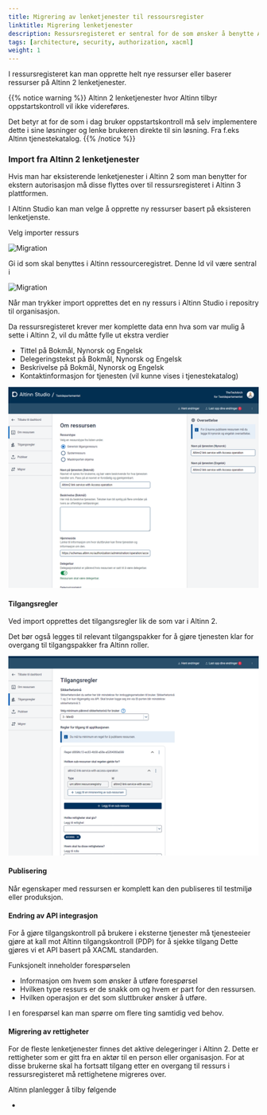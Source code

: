 ```yaml
---
title: Migrering av lenketjenester til ressoursregister
linktitle: Migrering lenketjenester
description: Ressursregisteret er sentral for de som ønsker å benytte Altinn autorisasjon til tilgangsstyring og kontroll for tjenester de drifter utenfor Altinn.
tags: [architecture, security, authorization, xacml]
weight: 1
---
```


I ressursregisteret kan man opprette helt nye ressurser eller baserer ressurser på Altinn 2 lenketjenester. 

{{% notice warning  %}}
Altinn 2 lenketjenester hvor Altinn tilbyr oppstartskontroll vil ikke videreføres. 

Det betyr at for de som i dag bruker oppstartskontroll må selv implementere dette i sine løsninger og lenke brukeren direkte til sin løsning. Fra f.eks Altinn tjenestekatalog.
{{% /notice %}}

### Import fra Altinn 2 lenketjenester

Hvis man har eksisterende lenketjenester i Altinn 2 som man benytter for ekstern autorisasjon må disse flyttes over til ressursregisteret i Altinn 3 plattformen.

I Altinn Studio kan man velge å opprette ny ressurser basert på eksisteren lenketjenste.

Velg importer ressurs

![Migration](/authorization/what-do-you-get/resourceregistry/migration/migrationstep1.png "Migration")

Gi id som skal benyttes i Altinn ressourceregistret. Denne Id vil være sentral i 

![Migration](/authorization/what-do-you-get/resourceregistry/migration/migrationstep2.png "Migration")

Når man trykker import opprettes det en ny ressurs i Altinn Studio i repositry til organisasjon. 

Da ressursregisteret krever mer komplette data enn hva som var mulig å sette i Altinn 2, vil du måtte fylle ut ekstra verdier

- Tittel på Bokmål, Nynorsk og Engelsk
- Delegeringstekst på Bokmål, Nynorsk og Engelsk
- Beskrivelse på Bokmål, Nynorsk og Engelsk
- Kontaktinformasjon for tjenesten (vil kunne vises i tjenestekatalog)

![Migration](migrationstep3.png "Migration")


#### Tilgangsregler

Ved import opprettes det tilgangsregler lik de som var i Altinn 2. 

Det bør også legges til relevant tilgangspakker for å gjøre tjenesten klar for overgang til tilgangspakker fra Altinn roller. 

![Migration](migrationstep4.png "Migration")


#### Publisering

Når egenskaper med ressursen er komplett kan den publiseres til testmiljø eller produksjon. 

#### Endring av API integrasjon

For å gjøre tilgangskontroll på brukere i eksterne tjenester må tjenesteeier gjøre at kall mot Altinn tilgangskontroll (PDP) for å sjekke tilgang
Dette gjøres vi et API basert på XACML standarden. 

Funksjonelt inneholder forespørselen

- Informasjon om hvem som ønsker å utføre forespørsel
- Hvilken type ressurs er de snakk om og hvem er part for den ressursen. 
- Hvilken operasjon er det som sluttbruker ønsker å utføre. 

I en forespørsel kan man spørre om flere ting samtidig ved behov. 


#### Migrering av rettigheter

For de fleste lenketjenester finnes det aktive delegeringer i Altinn 2. Dette er rettigheter som er gitt fra en aktør til en person eller organisasjon. 
For at disse brukerne skal ha fortsatt tilgang etter en overgang til ressurs i ressursregisteret må rettighetene migreres over. 

Altinn planlegger å tilby følgende

- 


